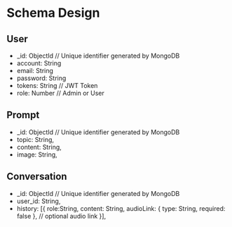 # Schema Design

## User

- \_id: ObjectId // Unique identifier generated by MongoDB
- account: String
- email: String
- password: String
- tokens: String // JWT Token
- role: Number // Admin or User

## Prompt

- \_id: ObjectId // Unique identifier generated by MongoDB
- topic: String,
- content: String,
- image: String,

## Conversation

- \_id: ObjectId // Unique identifier generated by MongoDB
- user_id: String,
- history: [{
  role:String,
  content: String,
  audioLink: { type: String, required: false }, // optional audio link
  }],
